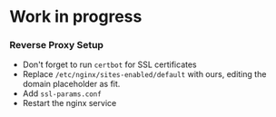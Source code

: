 # Work in progress


### Reverse Proxy Setup 
  * Don't forget to run `certbot` for SSL certificates
  * Replace `/etc/nginx/sites-enabled/default` with ours, editing the domain placeholder
  as fit.
  * Add `ssl-params.conf` 
  * Restart the nginx service
